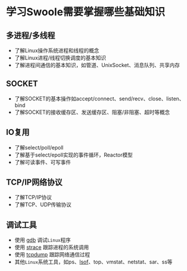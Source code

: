 # 学习Swoole需要掌握哪些基础知识

多进程/多线程
----
* 了解Linux操作系统进程和线程的概念
* 了解Linux进程/线程切换调度的基本知识
* 了解进程间通信的基本知识，如管道、UnixSocket、消息队列、共享内存

SOCKET
-----
* 了解SOCKET的基本操作如accept/connect、send/recv、close、listen、bind
* 了解SOCKET的接收缓存区、发送缓存区、阻塞/非阻塞、超时等概念

IO复用
----
* 了解select/poll/epoll
* 了解基于select/epoll实现的事件循环，Reactor模型
* 了解可读事件、可写事件

TCP/IP网络协议
----
* 了解TCP/IP协议
* 了解TCP、UDP传输协议

调试工具
----
* 使用 [gdb](https://wiki.swoole.com/wiki/page/p-gdb.html) 调试`Linux`程序
* 使用 [strace](https://wiki.swoole.com/wiki/page/p-strace.html) 跟踪进程的系统调用
* 使用 [tcpdump](https://wiki.swoole.com/wiki/page/p-tcpdump.html) 跟踪网络通信过程
* 其他`Linux`系统工具，如ps、[lsof](https://wiki.swoole.com/wiki/page/p-lsof.html)、top、vmstat、netstat、sar、ss等

